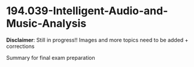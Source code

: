 # 194.039-Intelligent-Audio-and-Music-Analysis
**Disclaimer**: Still in progress!! Images and more topics need to be added + corrections


Summary for final exam preparation
